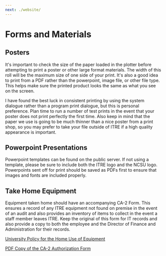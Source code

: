 ```yaml
---
next: ./website/
---
```


# Forms and Materials

## Posters

It's important to check the size of the paper loaded in the plotter before attempting to print a poster or other large format materials. The width of this roll will be the maximum size of one side of your print. It's also a good idea to print from a PDF rather than the powerpoint, image file, or other file type. This helps make sure the printed product looks the same as what you see on the screen.

I have found the best luck in consistent printing by using the system dialogue rather than a program print dialogue, but this is personal preference. Plan time to run a number of test prints in the event that your poster does not print perfectly the first time. Also keep in mind that the paper we use is going to be much thinner than a nice poster from a print shop, so you may prefer to take your file outside of ITRE if a high quality appearance is important.

<ImageEmbed name="Print Dialogue Screenshot" preview="poster_system_dialogue" />

<ImageEmbed name="Print Dialogue Paper Size Screenshot" preview="poster_sizing" />

## Powerpoint Presentations

Powerpoint templates can be found on the public server. If not using a template, please be sure to include both the ITRE logo and the NCSU logo. Powerpoints sent off for print should be saved as PDFs first to ensure that images and fonts are included properly.

<ImageEmbed name="Powerpoint Template Files Screenshot" preview="powerpoint_templates"  />

## Take Home Equipment

Equipment taken home should have an accompanying CA-2 Form. This ensures a record of any ITRE equipment not found on premise in the event of an audit and also provides an inventory of items to collect in the event a staff member leaves ITRE. Keep the original of this form for IT records and also provide a copy to both the employee and the Director of Finance and Administration for their records.

[University Policy for the Home Use of Equipment](https://policies.ncsu.edu/regulation/reg-07-30-14/)

[PDF Copy of the CA-2 Authorization Form](/resources/ca-2.pdf)
